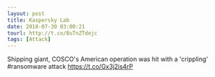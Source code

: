```yaml
---
layout: post
title: Kaspersky Lab
date: 2018-07-30 03:00:21
tourl: http://t.co/BuTnZTdejc
tags: [Attack]
---
```

Shipping giant, COSCO's American operation was hit with a 'crippling' #ransomware attack https://t.co/Gx3j2is4rP
